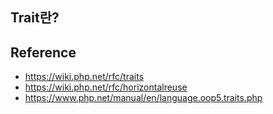 ## Trait란?


## Reference
- https://wiki.php.net/rfc/traits
- https://wiki.php.net/rfc/horizontalreuse
- https://www.php.net/manual/en/language.oop5.traits.php
